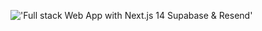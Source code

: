 !['Full stack Web App with Next.js 14 Supabase & Resend'](https://repository-images.githubusercontent.com/718188932/758bcd70-8cd5-4df1-92f4-69308f64e767)